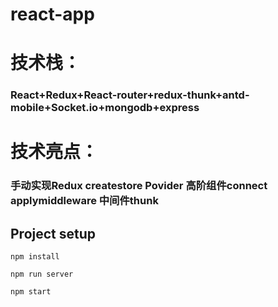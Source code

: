 # react-app

# 技术栈：
###  React+Redux+React-router+redux-thunk+antd-mobile+Socket.io+mongodb+express

# 技术亮点：
###  手动实现Redux createstore Povider 高阶组件connect applymiddleware 中间件thunk  

## Project setup
```
npm install
```

```
npm run server
```

```
npm start
```

